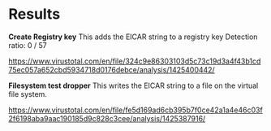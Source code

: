 # Results

**Create Registry key**
This adds the EICAR string to a registry key
Detection ratio: 0 / 57 

https://www.virustotal.com/en/file/324c9e86303103d5c73c19d3a4f43b1cd75ec057a652cbd5934718d0176debce/analysis/1425400442/

**Filesystem test dropper**
This writes the EICAR string to a file on the virtual file system.

https://www.virustotal.com/en/file/fe5d169ad6cb395b7f0ce42a1a4e46c03f2f6198aba9aac190185d9c828c3cee/analysis/1425387916/


